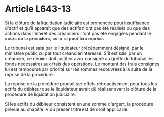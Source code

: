 # Article L643-13

Si la clôture de la liquidation judiciaire est prononcée pour insuffisance d'actif et qu'il apparaît que des actifs n'ont pas été réalisés ou que des actions dans l'intérêt des créanciers n'ont pas été engagées pendant le cours de la procédure, celle-ci peut être reprise.

Le tribunal est saisi par le liquidateur précédemment désigné, par le ministère public ou par tout créancier intéressé. S'il est saisi par un créancier, ce dernier doit justifier avoir consigné au greffe du tribunal les fonds nécessaires aux frais des opérations. Le montant des frais consignés lui est remboursé par priorité sur les sommes recouvrées à la suite de la reprise de la procédure.

La reprise de la procédure produit ses effets rétroactivement pour tous les actifs du débiteur que le liquidateur aurait dû réaliser avant la clôture de la procédure de liquidation judiciaire.

Si les actifs du débiteur consistent en une somme d'argent, la procédure prévue au chapitre IV du présent titre est de droit applicable.
